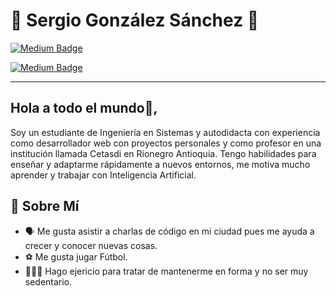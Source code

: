 # 👋 Sergio González Sánchez 👋
[![Medium Badge](https://img.shields.io/badge/@SoyChechoGonzalez-03a57a?style=flat-square&labelColor=FFF&logo=Instagram)](https://www.instagram.com/soychechogonzalez/)

[![Medium Badge](https://img.shields.io/badge/sergiogonzalez.co-03a57a?style=flat-square&labelColor=FFF&logo=World)](http://sergiogonzalez.co/)


---

## Hola a todo el mundo👋,           
Soy un estudiante de Ingeniería en Sistemas y autodidacta con experiencia como desarrollador web con proyectos personales y como profesor en una institución llamada Cetasdi en Rionegro Antioquia. Tengo habilidades para enseñar y adaptarme rápidamente a nuevos entornos, me motiva mucho aprender y trabajar con Inteligencia Artificial.



## 🧐 Sobre Mí
- 🗣 Me gusta asistir a charlas de código en mi ciudad pues me ayuda a crecer y conocer nuevas cosas.
- ⚽️ Me gusta jugar Fútbol.
- 🏋🏼‍♂️ Hago ejericio para tratar de mantenerme en forma y no ser muy sedentario.
